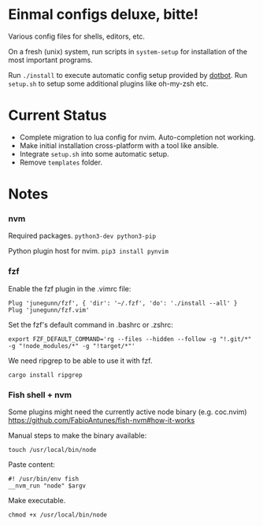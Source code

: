 # Einmal configs deluxe, bitte!
Various config files for shells, editors, etc.

On a fresh (unix) system, run scripts in `system-setup` for installation of the most important programs.

Run `./install` to execute automatic config setup provided by [dotbot](https://github.com/anishathalye/dotbot).
Run `setup.sh` to setup some additional plugins like oh-my-zsh etc.

# Current Status
- Complete migration to lua config for nvim. Auto-completion not working.
- Make initial installation cross-platform with a tool like ansible.
- Integrate `setup.sh` into some automatic setup.
- Remove `templates` folder.

# Notes
### nvm
Required packages.
`python3-dev python3-pip`

Python plugin host for nvim.
`pip3 install pynvim`

### fzf
Enable the fzf plugin in the .vimrc file:
```
Plug 'junegunn/fzf', { 'dir': '~/.fzf', 'do': './install --all' }
Plug 'junegunn/fzf.vim'
```

Set the fzf's default command in .bashrc or .zshrc:
```
export FZF_DEFAULT_COMMAND='rg --files --hidden --follow -g "!.git/*" -g "!node_modules/*" -g "!target/*"'
```
We need ripgrep to be able to use it with fzf.
```
cargo install ripgrep
```

### Fish shell + nvm
Some plugins might need the currently active node binary (e.g. coc.nvim)
https://github.com/FabioAntunes/fish-nvm#how-it-works

Manual steps to make the binary available:
```
touch /usr/local/bin/node
```

Paste content:
```
#! /usr/bin/env fish
__nvm_run "node" $argv
```

Make executable.
```
chmod +x /usr/local/bin/node
```
